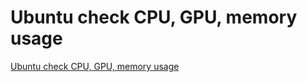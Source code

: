 # Ubuntu check CPU, GPU, memory usage
[Ubuntu check CPU, GPU, memory usage](https://aiwithcloud.com/2022/09/16/ubuntu_check_cpu_gpu_memory_usage/)